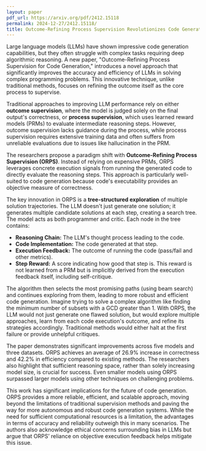 ```yaml
---
layout: paper
pdf_url: https://arxiv.org/pdf/2412.15118
permalink: 2024-12-27/2412.15118/
title: Outcome-Refining Process Supervision Revolutionizes Code Generation
---
```




Large language models (LLMs) have shown impressive code generation capabilities, but they often struggle with complex tasks requiring deep algorithmic reasoning.  A new paper, "Outcome-Refining Process Supervision for Code Generation," introduces a novel approach that significantly improves the accuracy and efficiency of LLMs in solving complex programming problems.  This innovative technique, unlike traditional methods, focuses on refining the outcome itself as the core process to supervise.

Traditional approaches to improving LLM performance rely on either **outcome supervision**, where the model is judged solely on the final output's correctness, or **process supervision**, which uses learned reward models (PRMs) to evaluate intermediate reasoning steps. However, outcome supervision lacks guidance during the process, while process supervision requires extensive training data and often suffers from unreliable evaluations due to issues like hallucination in the PRM.

The researchers propose a paradigm shift with **Outcome-Refining Process Supervision (ORPS)**.  Instead of relying on expensive PRMs, ORPS leverages concrete execution signals from running the generated code to directly evaluate the reasoning steps.  This approach is particularly well-suited to code generation because code's executability provides an objective measure of correctness.

The key innovation in ORPS is a **tree-structured exploration** of multiple solution trajectories.  The LLM doesn't just generate one solution; it generates multiple candidate solutions at each step, creating a search tree. The model acts as both programmer and critic.  Each node in the tree contains:

*   **Reasoning Chain:** The LLM's thought process leading to the code.
*   **Code Implementation:** The code generated at that step.
*   **Execution Feedback:** The outcome of running the code (pass/fail and other metrics).
*   **Step Reward:**  A score indicating how good that step is.  This reward is not learned from a PRM but is implicitly derived from the execution feedback itself, including self-critique.

The algorithm then selects the most promising paths (using beam search) and continues exploring from them, leading to more robust and efficient code generation. Imagine trying to solve a complex algorithm like finding the minimum number of subsets with a GCD greater than 1.  With ORPS, the LLM would not just generate one flawed solution, but would explore multiple approaches, learn from each code execution's outcome, and refine its strategies accordingly.  Traditional methods would either halt at the first failure or provide unhelpful critiques.

The paper demonstrates significant improvements across five models and three datasets.  ORPS achieves an average of 26.9% increase in correctness and 42.2% in efficiency compared to existing methods. The researchers also highlight that sufficient reasoning space, rather than solely increasing model size, is crucial for success. Even smaller models using ORPS surpassed larger models using other techniques on challenging problems.

This work has significant implications for the future of code generation. ORPS provides a more reliable, efficient, and scalable approach, moving beyond the limitations of traditional supervision methods and paving the way for more autonomous and robust code generation systems. While the need for sufficient computational resources is a limitation, the advantages in terms of accuracy and reliability outweigh this in many scenarios.  The authors also acknowledge ethical concerns surrounding bias in LLMs but argue that ORPS’ reliance on objective execution feedback helps mitigate this issue.